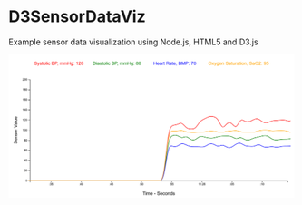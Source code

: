 # D3SensorDataViz
Example sensor data visualization using Node.js, HTML5 and D3.js

<img src="./image.png">

